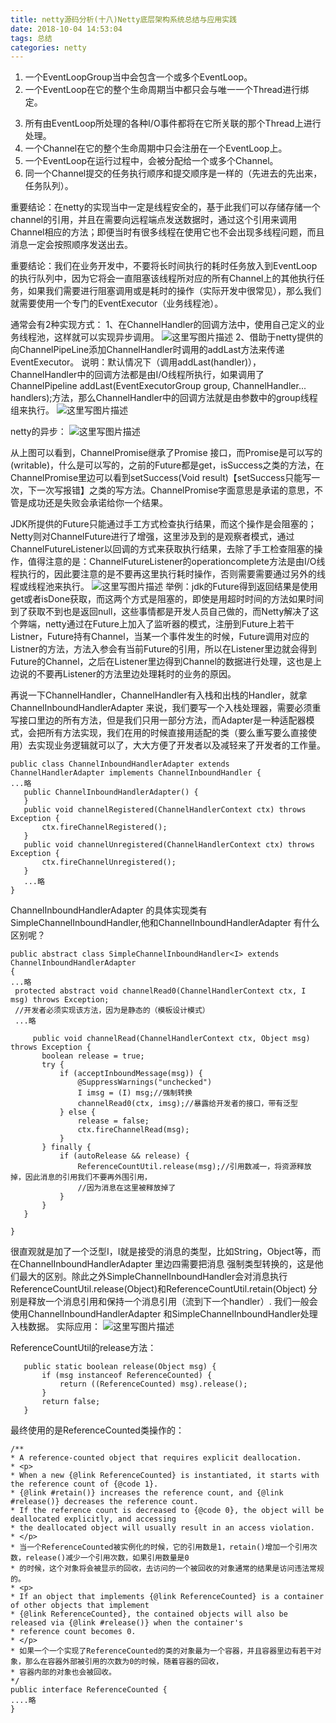 ```yaml
---
title: netty源码分析(十八)Netty底层架构系统总结与应用实践
date: 2018-10-04 14:53:04
tags: 总结
categories: netty
---
```


1. 一个EventLoopGroup当中会包含一个或多个EventLoop。
2. 一个EventLoop在它的整个生命周期当中都只会与唯一一个Thread进行绑定。
<!-- more -->
3. 所有由EventLoop所处理的各种I/O事件都将在它所关联的那个Thread上进行处理。
4. 一个Channel在它的整个生命周期中只会注册在一个EventLoop上。
5. 一个EventLoop在运行过程中，会被分配给一个或多个Channel。
6. 同一个Channel提交的任务执行顺序和提交顺序是一样的（先进去的先出来，任务队列）。

重要结论：在netty的实现当中一定是线程安全的，基于此我们可以存储存储一个channel的引用，并且在需要向远程端点发送数据时，通过这个引用来调用Channel相应的方法；即便当时有很多线程在使用它也不会出现多线程问题，而且消息一定会按照顺序发送出去。

重要结论：我们在业务开发中，不要将长时间执行的耗时任务放入到EventLoop的执行队列中，因为它将会一直阻塞该线程所对应的所有Channel上的其他执行任务，如果我们需要进行阻塞调用或是耗时的操作（实际开发中很常见），那么我们就需要使用一个专门的EventExecutor（业务线程池）。

通常会有2种实现方式：
1、在ChannelHandler的回调方法中，使用自己定义的业务线程池，这样就可以实现异步调用。
![这里写图片描述](20171111111532427.png)
2、借助于netty提供的向ChannelPipeLine添加ChannelHandler时调用的addLast方法来传递EventExecutor。
说明：默认情况下（调用addLast(handler)），ChannelHandler中的回调方法都是由I/O线程所执行，如果调用了ChannelPipeline addLast(EventExecutorGroup group, ChannelHandler... handlers);方法，那么ChannelHandler中的回调方法就是由参数中的group线程组来执行。
![这里写图片描述](20171111111707281.png)  

netty的异步：
![这里写图片描述](20171111123724142.png)  

从上图可以看到，ChannelPromise继承了Promise 接口，而Promise是可以写的(writable)，什么是可以写的，之前的Future都是get，isSuccess之类的方法，在ChannelPromise里边可以看到setSuccess(Void result)【setSuccess只能写一次，下一次写报错】之类的写方法。ChannelPromise字面意思是承诺的意思，不管是成功还是失败会承诺给你一个结果。

JDK所提供的Future只能通过手工方式检查执行结果，而这个操作是会阻塞的；Netty则对ChannelFuture进行了增强，这里涉及到的是观察者模式，通过ChannelFutureListener以回调的方式来获取执行结果，去除了手工检查阻塞的操作，值得注意的是：ChannelFutureListener的operationcomplete方法是由I/O线程执行的，因此要注意的是不要再这里执行耗时操作，否则需要需要通过另外的线程或线程池来执行。
![这里写图片描述](20171111143540741.png)
举例：jdk的Future得到返回结果是使用get或者isDone获取，而这两个方式是阻塞的，即使是用超时时间的方法如果时间到了获取不到也是返回null，这些事情都是开发人员自己做的，而Netty解决了这个弊端，netty通过在Future上加入了监听器的模式，注册到Future上若干Listner，Future持有Channel，当某一个事件发生的时候，Future调用对应的Listner的方法，方法入参会有当前Future的引用，所以在Listener里边就会得到Future的Channel，之后在Listener里边得到Channel的数据进行处理，这也是上边说的不要再Listener的方法里边处理耗时的业务的原因。

再说一下ChannelHandler，ChannelHandler有入栈和出栈的Handler，就拿ChannelInboundHandlerAdapter 来说，我们要写一个入栈处理器，需要必须重写接口里边的所有方法，但是我们只用一部分方法，而Adapter是一种适配器模式，会把所有方法实现，我们在用的时候直接用适配的类（要么重写要么直接使用）去实现业务逻辑就可以了，大大方便了开发者以及减轻来了开发者的工作量。

```
public class ChannelInboundHandlerAdapter extends ChannelHandlerAdapter implements ChannelInboundHandler {
...略
   public ChannelInboundHandlerAdapter() {
   }
   public void channelRegistered(ChannelHandlerContext ctx) throws Exception {
       ctx.fireChannelRegistered();
   }
   public void channelUnregistered(ChannelHandlerContext ctx) throws Exception {
       ctx.fireChannelUnregistered();
   }
   ...略
}
```
ChannelInboundHandlerAdapter 的具体实现类有SimpleChannelInboundHandler,他和ChannelInboundHandlerAdapter 有什么区别呢？

```
public abstract class SimpleChannelInboundHandler<I> extends ChannelInboundHandlerAdapter
{
...略
 protected abstract void channelRead0(ChannelHandlerContext ctx, I msg) throws Exception;
 //开发者必须实现该方法，因为是静态的（模板设计模式）
 ...略

     public void channelRead(ChannelHandlerContext ctx, Object msg) throws Exception {
       boolean release = true;
       try {
           if (acceptInboundMessage(msg)) {
               @SuppressWarnings("unchecked")
               I imsg = (I) msg;//强制转换
               channelRead0(ctx, imsg);//暴露给开发者的接口，带有泛型
           } else {
               release = false;
               ctx.fireChannelRead(msg);
           }
       } finally {
           if (autoRelease && release) {
               ReferenceCountUtil.release(msg);//引用数减一，将资源释放掉，因此消息的引用我们不要再外围引用，
               //因为消息在这里被释放掉了
           }
       }
   }

}
```
很直观就是加了一个泛型I，I就是接受的消息的类型，比如String，Object等，而在ChannelInboundHandlerAdapter 里边四需要把消息 强制类型转换的，这是他们最大的区别。除此之外SimpleChannelInboundHandler会对消息执行ReferenceCountUtil.release(Object)和ReferenceCountUtil.retain(Object)  分别是释放一个消息引用和保持一个消息引用（流到下一个handler）.
我们一般会使用ChannelInboundHandlerAdapter 和SimpleChannelInboundHandler处理入栈数据。
实际应用：
![这里写图片描述](20171111154834954.png)

ReferenceCountUtil的release方法：
```
   public static boolean release(Object msg) {
       if (msg instanceof ReferenceCounted) {
           return ((ReferenceCounted) msg).release();
       }
       return false;
   }
```
最终使用的是ReferenceCounted类操作的：

```
/**
* A reference-counted object that requires explicit deallocation.
* <p>
* When a new {@link ReferenceCounted} is instantiated, it starts with the reference count of {@code 1}.
* {@link #retain()} increases the reference count, and {@link #release()} decreases the reference count.
* If the reference count is decreased to {@code 0}, the object will be deallocated explicitly, and accessing
* the deallocated object will usually result in an access violation.
* </p>
* 当一个ReferenceCounted被实例化的时候，它的引用数是1，retain()增加一个引用次数，release()减少一个引用次数，如果引用数量是0
* 的时候，这个对象将会被显示的回收，去访问的一个被回收的对象通常的结果是访问违法常规的。
* <p>
* If an object that implements {@link ReferenceCounted} is a container of other objects that implement
* {@link ReferenceCounted}, the contained objects will also be released via {@link #release()} when the container's
* reference count becomes 0.
* </p>
* 如果一个一个实现了ReferenceCounted的类的对象最为一个容器，并且容器里边有若干对象，那么在容器外部被引用的次数为0的时候，随着容器的回收，
* 容器内部的对象也会被回收。
*/
public interface ReferenceCounted {
....略
}
```
